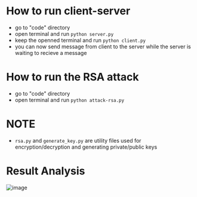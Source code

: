 # How to run client-server

- go to "code" directory
- open terminal and run `python server.py`
- keep the openned terminal and run `python client.py`
- you can now send message from client to the server while the server is waiting to recieve a message

# How to run the RSA attack

- go to "code" directory
- open terminal and run `python attack-rsa.py`

# NOTE

- `rsa.py` and `generate_key.py` are utility files used for encryption/decryption and generating private/public keys


# Result Analysis

![image](https://github.com/markyasser/RSA/assets/82395903/27d77733-8619-49a0-9767-00af43083e34)
